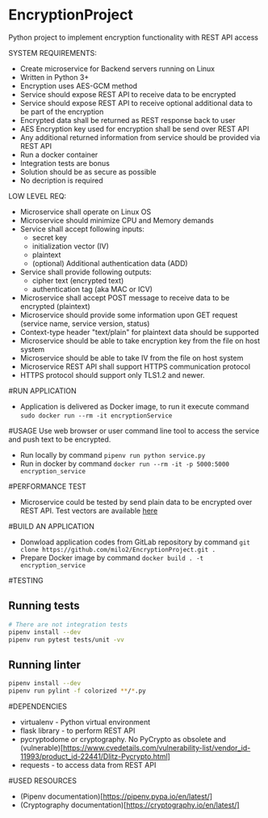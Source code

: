 # EncryptionProject
Python project to implement encryption functionality with REST API access

SYSTEM REQUIREMENTS:
- Create microservice for Backend servers running on Linux
- Written in Python 3+
- Encryption uses AES-GCM method
- Service should expose REST API to receive data to be encrypted
- Service should expose REST API to receive optional additional data to be part of the encryption
- Encrypted data shall be returned as REST response back to user
- AES Encryption key used for encryption shall be send over REST API
- Any additional returned information from service should be provided via REST API
- Run a docker container
- Integration tests are bonus
- Solution should be as secure as possible
- No decription is required

LOW LEVEL REQ:
- Microservice shall operate on Linux OS
- Microservice should minimize CPU and Memory demands
- Service shall accept following inputs:
  - secret key
  - initialization vector (IV)
  - plaintext
  - (optional) Additional authentication data (ADD)
- Service shall provide following outputs:
  - cipher text (encrypted text)
  - authentication tag (aka MAC or ICV)
- Microservice shall accept POST message to receive data to be encrypted (plaintext)
- Microservice should provide some information upon GET request (service name, service version, status)
- Context-type header "text/plain" for plaintext data should be supported
- Microservice should be able to take encryption key from the file on host system
- Microservice should be able to take IV from the file on host system
- Microservice REST API shall support HTTPS communication protocol
- HTTPS protocol should support only TLS1.2 and newer.


#RUN APPLICATION
- Application is delivered as Docker image, to run it execute command ```sudo docker run --rm -it encryptionService```


#USAGE
Use web browser or user command line tool to access the service and push text to be encrypted.
- Run locally by command ```pipenv run python service.py```
- Run in docker by command ```docker run --rm -it -p 5000:5000 encryption_service```


#PERFORMANCE TEST
- Microservice could be tested by send plain data to be encrypted over REST API. Test vectors are available [here](https://csrc.nist.gov/CSRC/media/Projects/Cryptographic-Algorithm-Validation-Program/documents/mac/gcmtestvectors.zip)


#BUILD AN APPLICATION
- Donwload application codes from GitLab repository by command ```git clone https://github.com/milo2/EncryptionProject.git .```
- Prepare Docker image by command ```docker build . -t encryption_service```


#TESTING
## Running tests
```bash
# There are not integration tests
pipenv install --dev
pipenv run pytest tests/unit -vv
```

## Running linter
```bash
pipenv install --dev
pipenv run pylint -f colorized **/*.py
```


#DEPENDENCIES
- virtualenv - Python virtual environment
- flask library - to perform REST API
- pycryptodome or cryptography. No PyCrypto as obsolete and (vulnerable)[https://www.cvedetails.com/vulnerability-list/vendor_id-11993/product_id-22441/Dlitz-Pycrypto.html]
- requests - to access data from REST API


#USED RESOURCES
- (Pipenv documentation)[https://pipenv.pypa.io/en/latest/]
- (Cryptography documentation)[https://cryptography.io/en/latest/]
